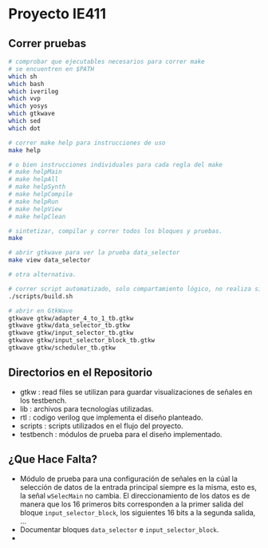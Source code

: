 # Proyecto IE411

## Correr pruebas

```bash
# comprobar que ejecutables necesarios para correr make
# se encuentren en $PATH
which sh
which bash
which iverilog
which vvp
which yosys
which gtkwave
which sed
which dot

# correr make help para instrucciones de uso
make help

# o bien instrucciones individuales para cada regla del make
# make helpMain
# make helpAll
# make helpSynth
# make helpCompile
# make helpRun
# make helpView
# make helpClean

# sintetizar, compilar y correr todos los bloques y pruebas.
make

# abrir gtkwave para ver la prueba data_selector
make view data_selector

# otra alternativa.

# correr script automatizado, solo compartamiento lógico, no realiza síntesis.
./scripts/build.sh

# abrir en GtkWave
gtkwave gtkw/adapter_4_to_1_tb.gtkw
gtkwave gtkw/data_selector_tb.gtkw
gtkwave gtkw/input_selector_tb.gtkw
gtkwave gtkw/input_selector_block_tb.gtkw
gtkwave gtkw/scheduler_tb.gtkw
```

## Directorios en el Repositorio

 * gtkw :  read files se  utilizan para guardar visualizaciones de señales en
 los testbench.
 * lib : archivos para tecnologías utilizadas.
 * rtl : codigo verilog que implementa el diseño planteado.
 * scripts : scripts utilizados en el flujo del proyecto.
 * testbench : módulos de prueba para el diseño implementado.

 ## ¿Que Hace Falta?

 * Módulo de prueba para una configuración de señales en la cúal la selección de
 datos de la entrada principal siempre es la misma, esto es, la señal
 ```wSelecMain``` no cambia. El direccionamiento de los datos es de manera que
 los 16 primeros bits corresponden a la primer salida del bloque
 ```input_selector_block```, los siguientes 16 bits a la segunda salida, ...
 * Documentar bloques ```data_selector``` e ```input_selector_block```.
 *